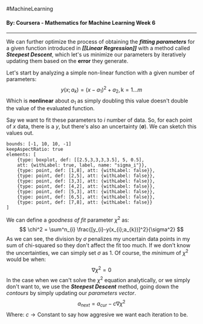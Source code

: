 #MachineLearning 
#### By: Coursera - Mathematics for Machine Learning Week 6
---
We can further optimize the process of obtaining the ***fitting parameters*** for a given function introduced in ***[[Linear Regression]]*** with a method called ***Steepest Descent***, which let's us minimize our parameters by iteratively updating them based on the **error** they generate.

Let's start by analyzing a simple non-linear function with a given number of parameters:
$$
y(x;a_{k}) = (x-a_{1})^2+a_{2}, \text{k} =1\dots m
$$
Which is **nonlinear** about $a_{1}$ as simply doubling this value doesn't double the value of the evaluated function.

Say we want to fit these parameters to $i$ number of data. So, for each point of $x$ data, there is a $y$, but there's also an uncertainty ($\pmb \sigma$). We can sketch this values out.

```graph
bounds: [-1, 10, 10, -1]
keepAspectRatio: true
elements: [ 
	{type: boxplot, def: [[2.5,3,3,3,3.5], 5, 0.5], 
	att: {withLabel: true, label, name: "sigma_i"}},
	{type: point, def: [1,8], att: {withLabel: false}},
	{type: point, def: [2,5], att: {withLabel: false}},
	{type: point, def: [3,3], att: {withLabel: false}},
	{type: point, def: [4,2], att: {withLabel: false}},
	{type: point, def: [5,3], att: {withLabel: false}},
	{type: point, def: [6,5], att: {withLabel: false}},
	{type: point, def: [7,8], att: {withLabel: false}}
]
```

We can define a *goodness of fit* parameter $\chi^2$ as:
$$
\chi^2 = \sum^n_{i} \frac{[y_{i}-y(x_{i};a_{k})]^2}{\sigma^2}
$$
As we can see, the division by $\sigma$ penalizes my uncertain data points in my sum of chi-squared so they don't affect the fit too much. If we don't know the uncertainties, we can simply set $\sigma$ as $1$. Of course, the *minimum* of $\chi^2$ would be when:
$$
\nabla \chi^2=0
$$
In the case when we can't solve the $\chi^2$ equation analytically, or we simply don't want to, we use the ***Steepest Descent*** method, going down the *contours* by simply updating our *parameters vector*.
$$
a_{next}=a_{cur} - c \nabla \chi^2
$$
$\text{Where:}$
$c \to \text{Constant to say how aggresive we want each iteration to be.}$

